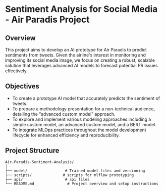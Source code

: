 # Sentiment Analysis for Social Media - Air Paradis Project

## Overview

This project aims to develop an AI prototype for Air Paradis to predict sentiments from tweets. Given the airline's interest in monitoring and improving its social media image, we focus on creating a robust, scalable solution that leverages advanced AI models to forecast potential PR issues effectively.

## Objectives

- To create a prototype AI model that accurately predicts the sentiment of tweets.
- To prepare a methodology presentation for a non-technical audience, detailing the "advanced custom model" approach.
- To explore and implement various modeling approaches including a simple custom model, an advanced custom model, and a BERT model.
- To integrate MLOps practices throughout the model development lifecycle for enhanced efficiency and reproducibility.

## Project Structure

```plaintext
Air-Paradis-Sentiment-Analysis/
│
├── model/                 # Trained model files and versioning
├── scripts/              # scripts for mlflow prototyping
├── api/                   # api files
└── README.md               # Project overview and setup instructions
